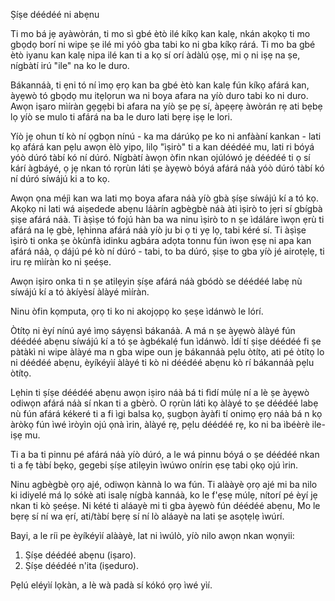 
Ṣíṣe déédéé ni abẹnu

Ti mo bá jẹ ayàwòrán, ti mo sì gbé ètò ilé kíkọ kan kalẹ, nkán akọkọ ti mo gbọdọ borí ni wipe ṣe ilé mi yóò gba tabi ko ni gba kíkọ rárá. Ti mo ba gbé ètò iyanu kan kalẹ nipa ilé kan ti a kọ sí orí àdàlú ọṣẹ, mi ọ ni iṣẹ na ṣe, nígbàtí irú "ile" na ko le duro.

Bákannáà, ti ẹni tó ní ìmọ ẹrọ kan ba gbé ètò kan kalẹ fún kíkọ afárá kan, àyẹwò tó gbọdọ mu itẹlọrun wa ni boya afara na yíò duro tabi ko ni duro. Awọn iṣaro mìíràn gẹgẹbi bi afara na yíò ṣe pẹ sí, àpẹẹrẹ àwòrán rẹ ati bẹbẹ lọ yíò se mulo ti afárá na ba le duro lati bẹrẹ iṣẹ le lori.

Yíò jẹ ohun tí kò ní ọgbọn nínú - ka ma dárúkọ pe ko ni anfààní kankan - lati kọ afárá kan pẹlu awọn èlò yipo, lilọ "ìṣirò" ti a kan déédéé mu, lati ri bóyá yóò dúró tàbí kó ní dúró. Nígbàtí àwọn òfin nkan ojúlówó jẹ déédéé ti ọ sí kárí àgbáyé, ọ jẹ nkan tó rọrùn láti ṣe àyẹwò bóyá afárá náà yóò dúró tàbí kó ní dúró síwájú ki a to kọ.

Awọn ọna méjì kan wa lati mọ boya afara náà yíò gbà ṣíṣe síwájú kí a tó kọ. Akọkọ ni lati wá aiṣedede abẹnu láàrín agbègbè náà àti ìṣirò to jẹri sí gbígbà ṣiṣe afárá náà. Ti àṣìṣe tó fojú hàn ba wa ninu ìṣirò to n ṣe ìdáláre ìwọn ẹrù ti afárá na lẹ gbè, lẹhinna afárá náà yíò ju bi ọ ti yẹ lọ, tabi kéré sí. Ti àṣìṣe ìṣirò ti onka ṣe òkùnfà idinku agbára adọta tonnu fún iwon ẹsẹ ni apa kan afárá náà, ọ dájú pé kò ní dúró - tabi, to ba dúró, ṣiṣe to gba yíò jé airotẹlẹ, ti iru rẹ mìíràn ko ni ṣeéṣe.

Awọn iṣiro onka ti n ṣe atilẹyin ṣíṣe afárá náà gbódò se déédéé labẹ nù síwájú kí a tó àkíyèsí àlàyé mìíràn.

Ninu òfin kọmputa, ọrọ ti ko ni akojọpọ ko ṣeṣe ìdánwò le lórí.

Òtítọ ni èyí nínú ayé ìmọ sáyẹnsì bákanáà. A má n ṣe àyẹwò àlàyé fún déédéé abẹnu síwájú kí a tó ṣe àgbékalẹ́ fun ìdánwò. Ìdí tí ṣiṣe déédéé fi ṣe pàtàkì ni wipe àlàyé ma n gba wipe oun jẹ bákannáà pẹlu òtítọ, ati pé òtítọ lo ni déédéé abẹnu, èyíkéyìí àlàyé ti kò ni déédéé abẹnu kò rí bákannáà pẹlu òtítọ.

Lẹhin ti ṣíṣe déédéé abẹnu awọn iṣiro náà bá ti fìdí múlẹ ní a lè ṣe àyẹwò odiwọn afárá náà sí nkan ti a gbèrò. O rọrùn láti kọ àlàyé to ṣe déédéé labẹ nù fún afárá kékeré ti a fi ìgi balsa kọ, ṣugbọn àyàfi tí onimọ ẹrọ náà bá n kọ àròkọ fún ìwé ìròyìn ojú ọnà ìrin, àlàyé rẹ, pẹlu déédéé rẹ, ko ni ba ìbéèrè ile-iṣẹ mu.

Ti a ba ti pinnu pé afárá náà yíò dúró, a le wá pinnu bóyá o ṣe déédéé nkan ti a fẹ tàbí bẹkọ, gegebi ṣíṣe atilẹyin ìwúwo onírin ẹsẹ tabi ọkọ ojú ìrin.

Ninu agbègbè ọrọ ajé, odiwọn kànnà lo wa fún. Ti alààyè ọrọ ajé mi ba nilo ki idiyelé má lọ sókè ati isalẹ nígbà kannáà, ko le f'ẹsẹ múlẹ, nítorí pé èyí jẹ nkan ti kò ṣeéṣe. Ni kété ti aláayè mi ti gba àyẹwò fún déédéé abẹnu, Mo le bẹrẹ sí ní wa ẹrí, ati/tàbí bẹrẹ sí ní lò aláayè na lati ṣe asọtẹlẹ ìwúrí.

Bayi, a le ríi pe èyíkéyìí alààyè, lat ni ìwúlò, yíò nilo awọn nkan wọnyii:
1. Ṣíṣe déédéé abẹnu (iṣaro).
2. Ṣíṣe déédéé n'ita (iṣeduro).

Pẹlú eléyìí lọkàn, a lè wà padà sí kókó ọrọ ìwé yìí.